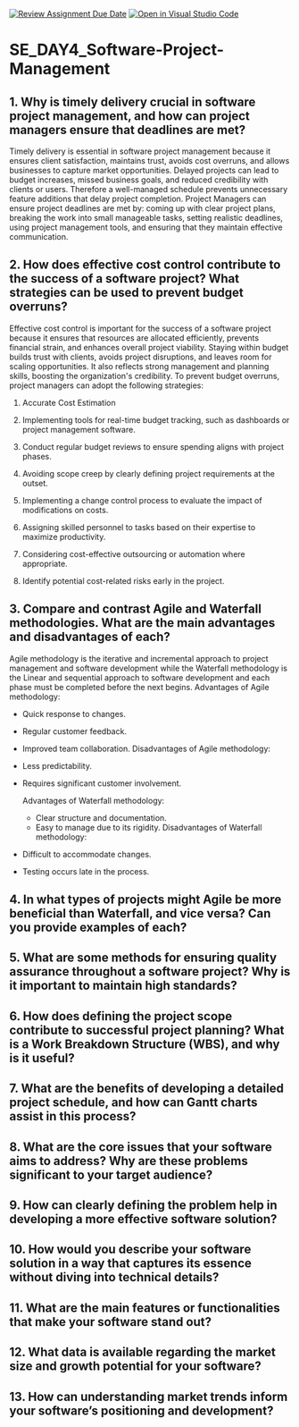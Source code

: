 [![Review Assignment Due Date](https://classroom.github.com/assets/deadline-readme-button-22041afd0340ce965d47ae6ef1cefeee28c7c493a6346c4f15d667ab976d596c.svg)](https://classroom.github.com/a/9pw6JKcu)
[![Open in Visual Studio Code](https://classroom.github.com/assets/open-in-vscode-2e0aaae1b6195c2367325f4f02e2d04e9abb55f0b24a779b69b11b9e10269abc.svg)](https://classroom.github.com/online_ide?assignment_repo_id=18466798&assignment_repo_type=AssignmentRepo)
# SE_DAY4_Software-Project-Management
## 1. Why is timely delivery crucial in software project management, and how can project managers ensure that deadlines are met?
Timely delivery is essential in software project management because it ensures client satisfaction, maintains trust, avoids cost overruns, and allows businesses to capture market opportunities. Delayed projects can lead to budget increases, missed business goals, and reduced credibility with clients or users. Therefore a well-managed schedule prevents unnecessary feature additions that delay project completion. Project Managers can ensure project deadlines are met by: coming up with clear project plans, breaking the work into small manageable tasks, setting realistic deadlines, using project management tools, and ensuring that they maintain effective communication. 
## 2. How does effective cost control contribute to the success of a software project? What strategies can be used to prevent budget overruns?
Effective cost control is important for the success of a software project because it ensures that resources are allocated efficiently, prevents financial strain, and enhances overall project viability. Staying within budget builds trust with clients, avoids project disruptions, and leaves room for scaling opportunities. It also reflects strong management and planning skills, boosting the organization's credibility. To prevent budget overruns, project managers can adopt the following strategies:

1. Accurate Cost Estimation

2. Implementing tools for real-time budget tracking, such as dashboards or project management software.
   
3. Conduct regular budget reviews to ensure spending aligns with project phases.

4. Avoiding scope creep by clearly defining project requirements at the outset.

5. Implementing a change control process to evaluate the impact of modifications on costs.

6. Assigning skilled personnel to tasks based on their expertise to maximize productivity.

7. Considering cost-effective outsourcing or automation where appropriate.

8. Identify potential cost-related risks early in the project.
## 3. Compare and contrast Agile and Waterfall methodologies. What are the main advantages and disadvantages of each?
Agile methodology is the iterative and incremental approach to project management and software development while the Waterfall methodology is the Linear and sequential approach to software development and each phase must be completed before the next begins.
Advantages of Agile methodology:
- Quick response to changes.
- Regular customer feedback.
- Improved team collaboration.
 Disadvantages of Agile methodology:
- Less predictability.
- Requires significant customer involvement.
  
  Advantages of Waterfall methodology:
  - Clear structure and documentation.
  - Easy to manage due to its rigidity.
 Disadvantages of Waterfall methodology:
- Difficult to accommodate changes.
- Testing occurs late in the process.
  
## 4. In what types of projects might Agile be more beneficial than Waterfall, and vice versa? Can you provide examples of each?
## 5. What are some methods for ensuring quality assurance throughout a software project? Why is it important to maintain high standards?
## 6. How does defining the project scope contribute to successful project planning? What is a Work Breakdown Structure (WBS), and why is it useful?
## 7. What are the benefits of developing a detailed project schedule, and how can Gantt charts assist in this process?
## 8. What are the core issues that your software aims to address? Why are these problems significant to your target audience?
## 9. How can clearly defining the problem help in developing a more effective software solution?
## 10. How would you describe your software solution in a way that captures its essence without diving into technical details?
## 11. What are the main features or functionalities that make your software stand out?
## 12. What data is available regarding the market size and growth potential for your software?
## 13. How can understanding market trends inform your software’s positioning and development?
